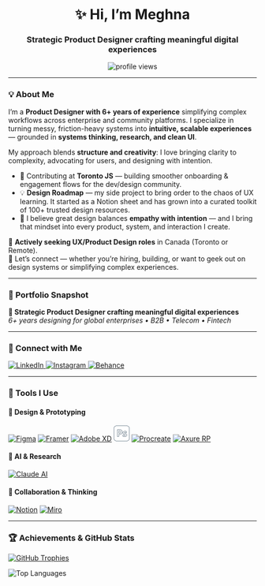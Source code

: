 <!-- HEADER -->
<h1 align="center">✨ Hi, I’m Meghna</h1>
<h3 align="center">Strategic Product Designer crafting meaningful digital experiences</h3>

<p align="center">
  <img src="https://komarev.com/ghpvc/?username=designwithmeghna&label=Profile%20views&color=0e75b6&style=flat-square" alt="profile views"/>
</p>

---

### 💡 About Me

I’m a **Product Designer with 6+ years of experience** simplifying complex workflows across enterprise and community platforms. I specialize in turning messy, friction-heavy systems into **intuitive, scalable experiences** — grounded in **systems thinking, research, and clean UI**.

My approach blends **structure and creativity**: I love bringing clarity to complexity, advocating for users, and designing with intention.

- 🎯 Contributing at **Toronto JS** — building smoother onboarding & engagement flows for the dev/design community.
- 💡 **Design Roadmap** — my side project to bring order to the chaos of UX learning. It started as a Notion sheet and has grown into a curated toolkit of 100+ trusted design resources.
- 🌱 I believe great design balances **empathy with intention** — and I bring that mindset into every product, system, and interaction I create.

👀 **Actively seeking UX/Product Design roles** in Canada (Toronto or Remote).  
💬 Let’s connect — whether you’re hiring, building, or want to geek out on design systems or simplifying complex experiences.

---

### 🔗 Portfolio Snapshot

**🎨 Strategic Product Designer crafting meaningful digital experiences**  
*6+ years designing for global enterprises • B2B • Telecom • Fintech*  

---

### 🤝 Connect with Me

<p align="left">
  <a href="https://www.linkedin.com/in/meghna-836642128" target="_blank">
    <img src="https://raw.githubusercontent.com/rahuldkjain/github-profile-readme-generator/master/src/images/icons/Social/linked-in-alt.svg" alt="LinkedIn" height="30" width="40" />
  </a>
  <a href="https://instagram.com/desk4doodle" target="_blank">
    <img src="https://raw.githubusercontent.com/rahuldkjain/github-profile-readme-generator/master/src/images/icons/Social/instagram.svg" alt="Instagram" height="30" width="40" />
  </a>
  <a href="https://www.behance.net/meghnaaggarwal" target="_blank">
    <img src="https://raw.githubusercontent.com/rahuldkjain/github-profile-readme-generator/master/src/images/icons/Social/behance.svg" alt="Behance" height="30" width="40" />
  </a>
</p>

---

### 🧰 Tools I Use

#### 🎨 Design & Prototyping
<p align="left">
  <a href="https://www.figma.com/" target="_blank"><img src="https://www.vectorlogo.zone/logos/figma/figma-icon.svg" alt="Figma" width="32"/></a>
  <a href="https://www.framer.com/" target="_blank"><img src="https://seeklogo.com/images/F/framer-logo-62A09EB0C6-seeklogo.com.png" alt="Framer" width="32"/></a>
  <a href="https://www.adobe.com/products/xd.html" target="_blank"><img src="https://cdn.worldvectorlogo.com/logos/adobe-xd.svg" alt="Adobe XD" width="32"/></a>
  <a href="https://www.photoshop.com/en" target="_blank"><img src="https://raw.githubusercontent.com/devicons/devicon/master/icons/photoshop/photoshop-line.svg" alt="Photoshop" width="32"/></a>
  <a href="https://procreate.com/" target="_blank"><img src="https://upload.wikimedia.org/wikipedia/commons/3/33/Procreate_Icon.png" alt="Procreate" width="32"/></a>
  <a href="https://www.axure.com/" target="_blank"><img src="https://upload.wikimedia.org/wikipedia/commons/thumb/3/3d/Axure_logo_2017.svg/1200px-Axure_logo_2017.svg.png" alt="Axure RP" width="32"/></a>
</p>

#### 🤖 AI & Research
<p align="left">
  <a href="https://www.anthropic.com/index/claude" target="_blank"><img src="https://upload.wikimedia.org/wikipedia/commons/thumb/d/dc/Anthropic_logo.svg/512px-Anthropic_logo.svg.png" alt="Claude AI" width="32"/></a>
</p>

#### 🔗 Collaboration & Thinking
<p align="left">
  <a href="https://www.notion.so/" target="_blank"><img src="https://upload.wikimedia.org/wikipedia/commons/4/45/Notion_app_logo.png" alt="Notion" width="32"/></a>
  <a href="https://miro.com/" target="_blank"><img src="https://upload.wikimedia.org/wikipedia/commons/thumb/9/90/Miro_logo.svg/512px-Miro_logo.svg.png" alt="Miro" width="32"/></a>
</p>

---

### 🏆 Achievements & GitHub Stats

<p align="left">
  <a href="https://github.com/ryo-ma/github-profile-trophy">
    <img src="https://github-profile-trophy.vercel.app/?username=designwithmeghna&theme=flat&column=3&margin-w=15&margin-h=15" alt="GitHub Trophies" />
  </a>
</p>

<p align="left">
  <img src="https://github-readme-stats.vercel.app/api/top-langs/?username=designwithmeghna&layout=compact&theme=default" alt="Top Languages" />
</p>
